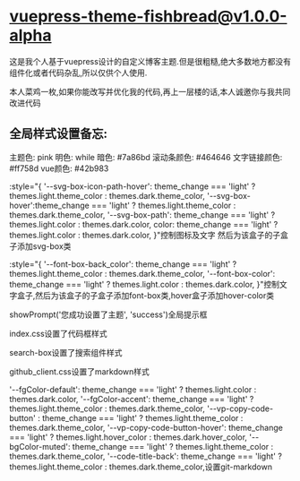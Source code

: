 # vuepress-theme-fishbread@v1.0.0-alpha

这是我个人基于vuepress设计的自定义博客主题.但是很粗糙,绝大多数地方都没有组件化或者代码杂乱,所以仅供个人使用.

本人菜鸡一枚,如果你能改写并优化我的代码,再上一层楼的话,本人诚邀你与我共同改进代码

## 全局样式设置备忘:

主题色: pink
明色: while
暗色: #7a86bd
滚动条颜色: #464646
文字链接颜色: #ff758d
vue颜色: #42b983

:style="{
'--svg-box-icon-path-hover': theme_change === 'light' ? themes.light.theme_color : themes.dark.theme_color,
'--svg-box-hover':theme_change === 'light' ? themes.light.theme_color : themes.dark.theme_color,
'--svg-box-path': theme_change === 'light' ? themes.light.color : themes.dark.color,
color: theme_change === 'light' ? themes.light.color : themes.dark.color,
}"控制图标及文字 然后为该盒子的子盒子添加svg-box类

:style="{
'--font-box-back_color': theme_change === 'light' ? themes.light.theme_color : themes.dark.theme_color,
'--font-box-color': theme_change === 'light' ? themes.light.color : themes.dark.color,
}"控制文字盒子,然后为该盒子的子盒子添加font-box类,hover盒子添加hover-color类

showPrompt('您成功设置了主题', 'success')全局提示框

index.css设置了代码框样式

search-box设置了搜索组件样式

github_client.css设置了markdown样式

'--fgColor-default': theme_change === 'light' ? themes.light.color : themes.dark.color,
'--fgColor-accent': theme_change === 'light' ? themes.light.theme_color : themes.dark.theme_color,
'--vp-copy-code-button' : theme_change === 'light' ? themes.light.theme_color : themes.dark.theme_color,
'--vp-copy-code-button-hover':  theme_change === 'light' ? themes.light.hover_color : themes.dark.hover_color,
'--bgColor-muted': theme_change === 'light' ? themes.light.theme_color : themes.dark.theme_color,
'--code-title-back': theme_change === 'light' ? themes.light.theme_color : themes.dark.theme_color,设置git-markdown